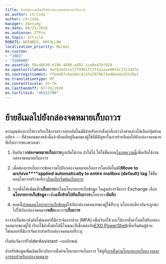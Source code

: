 ```yaml
---
title: ย้ายข้อความอีเมลไปยังกล่องจดหมายการเก็บถาวร
ms.author: chrisda
author: chrisda
manager: dansimp
ms.date: 04/21/2020
ms.audience: ITPro
ms.topic: article
ROBOTS: NOINDEX, NOFOLLOW
localization_priority: Normal
ms.custom:
- "1083"
- "3100008"
ms.assetid: 59cd8630-6196-4680-ad92-1ce0e479f924
ms.openlocfilehash: 9af8a4d3ce72fd901ff2f3a1aae0654c7213dd7e
ms.sourcegitcommit: ffbed67c0a16ec423fa1d79b71e48ea4e2d320e1
ms.translationtype: MT
ms.contentlocale: th-TH
ms.lasthandoff: 07/29/2020
ms.locfileid: "46522790"
---
```

# <a name="move-email-to-the-archive-mailbox"></a>ย้ายอีเมลไปยังกล่องจดหมายเก็บถาวร

หากคุณต้องการให้เราเรียกใช้การตรวจสอบอัตโนมัติสําหรับการตั้งค่าที่กล่าวถึงด้านล่างให้เลือกปุ่มย้อนกลับ< -- ที่ด้านบนของหน้านี้แล้วป้อนที่อยู่อีเมลของผู้ใช้ที่มีปัญหาในการย้ายอีเมลไปยังกล่องจดหมายที่เก็บถาวรของพวกเขา

1. ยืนยันว่า**กล่องจดหมายเก็บถาวร**ถูกเปิดใช้งาน ถ้าไม่ใช่ ให้ใช้ขั้นตอน[ในบทความนี้](https://docs.microsoft.com/microsoft-365/compliance/enable-archive-mailboxes)เพื่อเปิดใช้งานกล่องจดหมายเก็บถาวร

2. เมื่อต้องการเก็บถาวรข้อความไปยังกล่องจดหมายเก็บถาวรโดยอัตโนมัติ**Move to archive****applied automatically to entire mailbox (default) tag** ใช้ขั้นตอนในการสร้างแท็ก:[เก็บแท็กเริ่มต้นเก็บถาวร](https://docs.microsoft.com/microsoft-365/compliance/set-up-an-archive-and-deletion-policy-for-mailboxes#create-a-custom-archive-default-policy-tag)

3. จากนั้นให้เพิ่มแท็ก**เก็บถาวร**ลงในนโยบายการเก็บข้อมูล ในศูนย์การจัดการ Exchange เลือก**นโยบายการเก็บข้อมูล**>เพิ่ม**แท็กย้ายไปยังเก็บถาวร**นโยบาย>**บันทึก**

4. ตอนนี้[กําหนดนโยบายการเก็บข้อมูล](https://docs.microsoft.com/exchange/security-and-compliance/messaging-records-management/apply-retention-policy)ให้กับกล่องจดหมายของผู้ใช้ที่ระบุ นโยบายเดียวกันจะถูกนําไปใช้กับกล่องจดหมาย**หลัก**และการ**เก็บถาวร**

อาจจําเป็นต้องบังคับโฟลเดอร์ที่มีการจัดการช่วย (MFA) เพื่อเรียกใช้ และใช้การตั้งค่าใหม่ไปยังกล่องจดหมายของผู้ใช้ เรียกใช้คําสั่งต่อไปนี้ในขณะที่เชื่อมต่อกับ[EXO PowerShell](https://docs.microsoft.com/powershell/exchange/exchange-online/connect-to-exchange-online-powershell/connect-to-exchange-online-powershell?view=exchange-ps)เพื่อเริ่มต้นผู้ช่วยโฟลเดอร์ที่มีการจัดการสําหรับกล่องจดหมายที่ระบุ:
  
เริ่มต้นจัดการFolderAssistant -เอกลักษณ์<name of the mailbox>

สําหรับข้อมูลเพิ่มเติมเกี่ยวกับการตั้งค่านโยบายการเก็บถาวร ให้ดูที่[การตั้งค่านโยบายการเก็บถาวรและการลบสําหรับกล่องจดหมาย](https://docs.microsoft.com/microsoft-365/compliance/set-up-an-archive-and-deletion-policy-for-mailboxes#step-1-enable-archive-mailboxes-for-users)
  